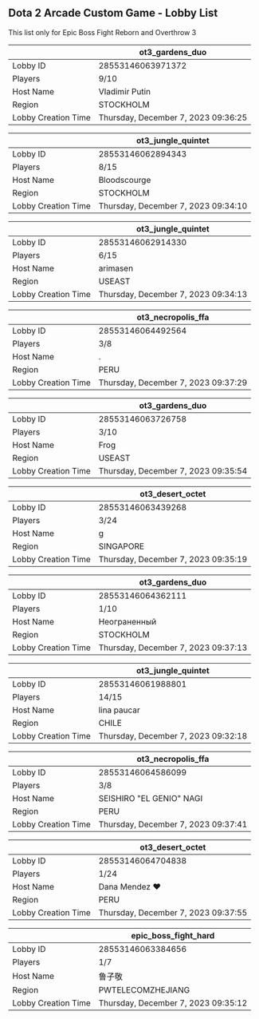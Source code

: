 ## Dota 2 Arcade Custom Game - Lobby List

This list only for Epic Boss Fight Reborn and Overthrow 3

|  | ot3_gardens_duo |
| ------ | ------ |
| Lobby ID | 28553146063971372 |
| Players | 9/10 |
| Host Name | VIаdimir Рutin |
| Region | STOCKHOLM |
| Lobby Creation Time | Thursday, December 7, 2023 09:36:25 |


|  | ot3_jungle_quintet |
| ------ | ------ |
| Lobby ID | 28553146062894343 |
| Players | 8/15 |
| Host Name | Bloodscourge |
| Region | STOCKHOLM |
| Lobby Creation Time | Thursday, December 7, 2023 09:34:10 |


|  | ot3_jungle_quintet |
| ------ | ------ |
| Lobby ID | 28553146062914330 |
| Players | 6/15 |
| Host Name | arimasen |
| Region | USEAST |
| Lobby Creation Time | Thursday, December 7, 2023 09:34:13 |


|  | ot3_necropolis_ffa |
| ------ | ------ |
| Lobby ID | 28553146064492564 |
| Players | 3/8 |
| Host Name | . |
| Region | PERU |
| Lobby Creation Time | Thursday, December 7, 2023 09:37:29 |


|  | ot3_gardens_duo |
| ------ | ------ |
| Lobby ID | 28553146063726758 |
| Players | 3/10 |
| Host Name | Frog |
| Region | USEAST |
| Lobby Creation Time | Thursday, December 7, 2023 09:35:54 |


|  | ot3_desert_octet |
| ------ | ------ |
| Lobby ID | 28553146063439268 |
| Players | 3/24 |
| Host Name | g |
| Region | SINGAPORE |
| Lobby Creation Time | Thursday, December 7, 2023 09:35:19 |


|  | ot3_gardens_duo |
| ------ | ------ |
| Lobby ID | 28553146064362111 |
| Players | 1/10 |
| Host Name | Неограненный |
| Region | STOCKHOLM |
| Lobby Creation Time | Thursday, December 7, 2023 09:37:13 |


|  | ot3_jungle_quintet |
| ------ | ------ |
| Lobby ID | 28553146061988801 |
| Players | 14/15 |
| Host Name | lina paucar |
| Region | CHILE |
| Lobby Creation Time | Thursday, December 7, 2023 09:32:18 |


|  | ot3_necropolis_ffa |
| ------ | ------ |
| Lobby ID | 28553146064586099 |
| Players | 3/8 |
| Host Name | SEISHIRO "EL GENIO" NAGI |
| Region | PERU |
| Lobby Creation Time | Thursday, December 7, 2023 09:37:41 |


|  | ot3_desert_octet |
| ------ | ------ |
| Lobby ID | 28553146064704838 |
| Players | 1/24 |
| Host Name | Dana Mendez ♥ |
| Region | PERU |
| Lobby Creation Time | Thursday, December 7, 2023 09:37:55 |


|  | epic_boss_fight_hard |
| ------ | ------ |
| Lobby ID | 28553146063384656 |
| Players | 1/7 |
| Host Name | 鲁子敬 |
| Region | PWTELECOMZHEJIANG |
| Lobby Creation Time | Thursday, December 7, 2023 09:35:12 |


